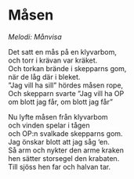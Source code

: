 # Måsen
*Melodi: Månvisa*

Det satt en mås på en klyvarbom,  
och torr i krävan var kräket.  
Och torkan brände i skepparns gom,  
när de låg där i bleket.  
”Jag vill ha sill” hördes måsen rope,  
Och skepparn svarte ”Jag vill ha OP  
om blott jag får, om blott jag får”  

Nu lyfte måsen från klyvarbom  
och vinden spelar i tågen  
och OP:n svalkade skepparns gom.  
Jag önskar blott att jag såg ‘en.  
Så arm och nykter den arme kraken  
hen sätter storsegel den krabaten.  
Till sjöss hen far och halvan tar.  
